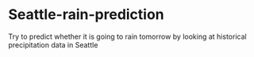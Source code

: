 # Seattle-rain-prediction
Try to predict whether it is going to rain tomorrow by looking at historical precipitation data in Seattle  
